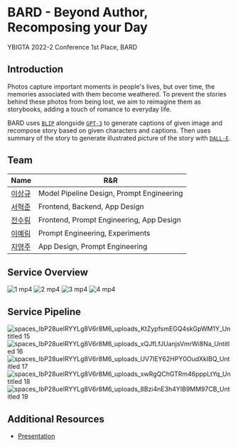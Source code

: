 # BARD - Beyond Author, Recomposing your Day
YBIGTA 2022-2 Conference 1st Place, BARD

## Introduction
Photos capture important moments in people's lives, but over time, the memories associated with them become weathered. To prevent the stories behind these photos from being lost, we aim to reimagine them as storybooks, adding a touch of romance to everyday life.

BARD uses [`BLIP`](https://github.com/salesforce/BLIP) alongside [`GPT-3`](https://openai.com/product) to generate captions of given image and recompose story based on given characters and captions. Then uses summary of the story to generate illustrated picture of the story with [`DALL-E`](https://openai.com/product/dall-e-2).

## Team
|Name| R&R |
|--|--|
| [이상규](https://github.com/oddqueue) | Model Pipeline Design, Prompt Engineering |
| [서혁준](https://github.com/ANTARES-KOR) | Frontend, Backend, App Design |
| [전수림](https://github.com/suriming) | Frontend, Prompt Engineering, App Design |
| [이예림]() | Prompt Engineering, Experiments |
| [지영주]() | App Design, Prompt Engineering |

## Service Overview
![1 mp4](https://user-images.githubusercontent.com/75557859/230576631-46d0a840-e3c8-4b43-89bb-7f50e0fd416e.gif)
![2 mp4](https://user-images.githubusercontent.com/75557859/230576644-270a3ffd-6caf-431a-8e48-02d483069e7b.gif)
![3 mp4](https://user-images.githubusercontent.com/75557859/230576660-2168a4fe-48db-449b-a09b-f52b283687f4.gif)
![4 mp4](https://user-images.githubusercontent.com/75557859/230576681-de39e0a8-463d-48fe-b748-7c5813834d19.gif)

## Service Pipeline
![spaces_IbP28uelRYYLg8V6r8M6_uploads_KtZypfsmEGQ4skGpWM1Y_Untitled 15](https://user-images.githubusercontent.com/75557859/230571799-48aaf45f-45c5-46d7-9ab9-80dcaf7ee8a7.png)
![spaces_IbP28uelRYYLg8V6r8M6_uploads_xQJfLfJUanjsVmrWi8Na_Untitled 16](https://user-images.githubusercontent.com/75557859/230571829-8288ea5d-350c-41c1-81df-368aa7a033c0.png)
![spaces_IbP28uelRYYLg8V6r8M6_uploads_UV7IEY62HPY0OudXkIBQ_Untitled 17](https://user-images.githubusercontent.com/75557859/230572016-99a065af-a0c2-4aa1-a485-a8539693cd54.png)
![spaces_IbP28uelRYYLg8V6r8M6_uploads_xwRgQChGTRm46pppLtYq_Untitled 18](https://user-images.githubusercontent.com/75557859/230571887-e25370f1-285c-45f4-89ca-b0dae0693afa.png)
![spaces_IbP28uelRYYLg8V6r8M6_uploads_8Bzi4nE3h4YIB9MM97CB_Untitled 19](https://user-images.githubusercontent.com/75557859/230571998-0362d6f5-d9c2-4878-9f87-754b9cff91b5.png)



## Additional Resources
- [Presentation](https://youtu.be/3xmZVlLqj1s)

